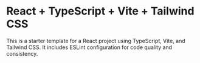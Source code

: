 # React + TypeScript + Vite + Tailwind CSS

This is a starter template for a React project using TypeScript, Vite, and Tailwind CSS. It includes
ESLint configuration for code quality and consistency.
